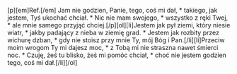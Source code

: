 [p][em]Ref.[/em] Jam nie godzien, Panie, tego, coś mi dał, * takiego, jak jestem, Tyś ukochać chciał. * Nic nie mam swojego, * wszystko z ręki Twej, * ale mnie samego przyjąć chciej.[/p][ol][li]Jestem jak pył ziemi, który niesie wiatr, * jakby padający z nieba w ziemię grad. * Jestem jak rozbity przez wichurę dzban, * gdy nie stoisz przy mnie Ty, mój Bóg i Pan.[/li][li]Przeciw moim wrogom Ty mi dajesz moc, * z Tobą mi nie straszna nawet śmierci noc. * Czuję, żeś tu blisko, żeś mi pomóc chciał, * choć nie jestem godzien tego, coś mi dał.[/li][/ol]
